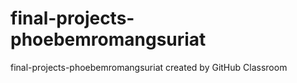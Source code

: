 # final-projects-phoebemromangsuriat
final-projects-phoebemromangsuriat created by GitHub Classroom
